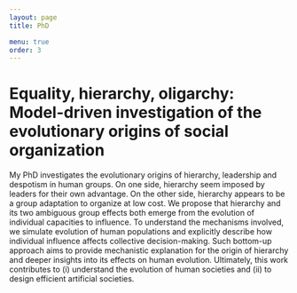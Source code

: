 ```yaml
---
layout: page
title: PhD

menu: true
order: 3
---
```


# Equality, hierarchy, oligarchy: Model-driven investigation of the evolutionary origins of social organization  

My PhD investigates the evolutionary origins of hierarchy, leadership and despotism in human groups. On one side, hierarchy seem imposed by leaders for their own advantage. On the other side, hierarchy appears to be a group adaptation to organize at low cost. We propose that hierarchy and its two ambiguous group effects both emerge from the evolution of individual capacities to influence. To understand the mechanisms involved, we simulate evolution of human populations and explicitly describe how individual influence affects collective decision-making. Such bottom-up approach aims to provide mechanistic explanation for the origin of hierarchy and deeper insights into its effects on human evolution. 
Ultimately, this work contributes to (i) understand the evolution of human societies and (ii) to design efficient artificial societies. 
